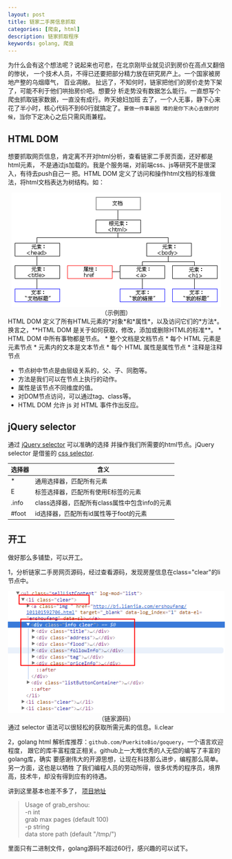 ```yaml
---
layout: post
title: 链家二手房信息抓取
categories: [爬虫, html]
description: 链家抓取程序
keywords: golang, 爬虫
---
```


为什么会有这个想法呢？说起来也可悲，在北京刚毕业就见识到房价在高点又翻倍的惨状，
一个技术人员，不得已还要把部分精力放在研究房产上。一个国家被房地产整的乌烟瘴气，
百业凋敝。
扯远了，不知何时，链家把他们的房价走势下架了，可能不利于他们哄抬房价吧。想要分
析走势没有数据怎么能行。一直想写个爬虫抓取链家数据，一直没有成行。昨天媳妇加班
去了，一个人无事，静下心来花了半小时，核心代码不到60行就搞定了。`要做一件事最困
难的是你下决心去做的时候`，当你下定决心之后只需风雨兼程。

## HTML DOM

想要抓取网页信息，肯定离不开对html分析，查看链家二手房页面，还好都是html元素，
不是通过js加载的。我是个服务端，对前端css、js等研究不是很深入，有待去push自己一
把。HTML DOM 定义了访问和操作html文档的标准做法，将html文档表达为树结构。如：
<div align="center">
<img src="/images/blog/htmltree.gif" alt=""/><br />
（示例图）
</div>
HTML DOM 定义了所有HTML元素的*对象*和*属性*，以及访问它们的*方法*。换言之，**HTML
DOM 是关于如何获取，修改，添加或删除HTML的标准**。
* HTML DOM 中所有事物都是节点。
    * 整个文档是文档节点
    * 每个 HTML 元素是元素节点
    * 元素内的文本是文本节点
    * 每个 HTML 属性是属性节点
    * 注释是注释节点

* 节点树中节点是由层级关系的，父、子、同胞等。
* 方法是我们可以在节点上执行的动作。
* 属性是该节点不同维度的值。
* 对DOM节点访问，可以通过tag、class等。
* HTML DOM 允许 js 对 HTML 事件作出反应。

## jQuery selector

通过 [jQuery selector](http://api.jquery.com/category/selectors/) 可以准确的选择
并操作我们所需要的html节点。jQuery selector 是借鉴的 [css selector](http://www.ruanyifeng.com/blog/2009/03/css_selectors.html). 

|选择器|含义|
|------|----|
|*|通用选择器，匹配所有元素|
|E|标签选择器，匹配所有使用E标签的元素|
|.info|class选择器，匹配所有class属性中包含info的元素|
|#foot|id选择器，匹配所有id属性等于foot的元素|

## 开工

做好那么多铺垫，可以开工。

1，分析链家二手房网页源码，经过查看源码，发现房屋信息在class="clear"的li节点中。
<div align="center">
<img src="/images/blog/lianjia.png" alt=""/><br />
（链家源码）
</div>
通过 selector 语法可以很轻松的获取所需元素的信息。li.clear

2，golang html 解析库推荐：`github.com/PuerkitoBio/goquery`，一个语言欢迎程度，
跟它的库丰富程度正相关。github上一大堆优秀的人无偿的编写了丰富的golang库，确实
要感谢伟大的开源思想，让现在科技那么进步，编程那么简单。另一方面，这也是以牺牲
了我们编程人员的劳动所得，很多优秀的程序员，境界高，技术牛，却没有得到应有的待遇。

讲到这里基本也差不多了， [项目地址](https://github.com/guyannanfei25/lianjia_spider)
> Usage of grab_ershou: <br>
>   -n int <br>
>         grab max pages (default 100) <br>
>   -p string <br>
>         data store path (default "/tmp/") <br>

里面只有二进制文件，golang源码不超过60行，感兴趣的可以试下。
